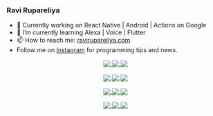 ### Ravi Rupareliya

- 🔭 Currently working on React Native | Android | Actions on Google
- 🌱 I’m currently learning Alexa | Voice | Flutter
- 📫 How to reach me: [ravirupareliya.com](https://ravirupareliya.com)
- Follow me on [Instagram](https://www.instagram.com/ravi.rupareliya/) for programming tips and news.

<a href="https://www.instagram.com/ravi.rupareliya/" target="_blank">
<!-- insta-feed:START-->
<p align="center">
<img align="center" src=https://scontent-atl3-2.cdninstagram.com/v/t51.2885-15/e35/s150x150/241172230_146598524308348_2627229086716801357_n.jpg?_nc_ht=scontent-atl3-2.cdninstagram.com&_nc_cat=104&_nc_ohc=zXkfpN6N4MkAX82W4TV&edm=ABfd0MgBAAAA&ccb=7-4&oh=934fb6ca9266b2af554fc65c7a292333&oe=61B1674D&_nc_sid=7bff83 />
<img align="center" src=https://scontent-atl3-2.cdninstagram.com/v/t51.2885-15/e35/s150x150/122425343_1572645589603046_1626634953961554534_n.jpg?_nc_ht=scontent-atl3-2.cdninstagram.com&_nc_cat=102&_nc_ohc=2McKPMdfMR8AX8GZCIb&edm=ABfd0MgBAAAA&ccb=7-4&oh=3ee0a7a6ee5ea75e0f02c3808dc87003&oe=61B06801&_nc_sid=7bff83 />
<img align="center" src=https://scontent-atl3-2.cdninstagram.com/v/t51.2885-15/e35/s150x150/119738360_171946631175661_8308691936849414239_n.jpg?_nc_ht=scontent-atl3-2.cdninstagram.com&_nc_cat=101&_nc_ohc=Dk4H4hudNM8AX_0snRN&edm=ABfd0MgBAAAA&ccb=7-4&oh=965c6161679dd043bf6ad1cc77231bd4&oe=61B15E5D&_nc_sid=7bff83 />
</p>
<p align="center">
<img align="center" src=https://scontent-atl3-2.cdninstagram.com/v/t51.2885-15/e35/s150x150/119471335_3325605627530848_5783608158621298966_n.jpg?_nc_ht=scontent-atl3-2.cdninstagram.com&_nc_cat=104&_nc_ohc=fY7Oy-475UkAX9ErMLc&edm=ABfd0MgBAAAA&ccb=7-4&oh=d1598de24ad6573bf1eecc4fa2c232a2&oe=61B1DB01&_nc_sid=7bff83 />
<img align="center" src=https://scontent-atl3-2.cdninstagram.com/v/t51.2885-15/e35/s150x150/118735524_155532192843864_2438830621806811548_n.jpg?_nc_ht=scontent-atl3-2.cdninstagram.com&_nc_cat=100&_nc_ohc=pzMIzWZvay4AX8N3T34&edm=ABfd0MgBAAAA&ccb=7-4&oh=603421b9d6dc299e486b3b84f15a6733&oe=61B1A1AE&_nc_sid=7bff83 />
<img align="center" src=https://scontent-atl3-2.cdninstagram.com/v/t51.2885-15/e35/s150x150/118358282_793232521422249_4194198869826492121_n.jpg?_nc_ht=scontent-atl3-2.cdninstagram.com&_nc_cat=109&_nc_ohc=gGZ7ZeHop6AAX_bKSTU&edm=ABfd0MgBAAAA&ccb=7-4&oh=95cc8303af690b5dc868f8ca92cca3c1&oe=61B0727C&_nc_sid=7bff83 />
</p>
<p align="center">
<img align="center" src=https://scontent-atl3-2.cdninstagram.com/v/t51.2885-15/e35/s150x150/118083536_653646245259286_4437462516989252087_n.jpg?_nc_ht=scontent-atl3-2.cdninstagram.com&_nc_cat=110&_nc_ohc=UWsyYPZOKgwAX_8RFx1&edm=ABfd0MgBAAAA&ccb=7-4&oh=108ff5b8fe4b702e069ae58e91b92011&oe=61B0E21C&_nc_sid=7bff83 />
<img align="center" src=https://scontent-atl3-2.cdninstagram.com/v/t51.2885-15/e35/s150x150/118175330_604822603490734_6882222491011634628_n.jpg?_nc_ht=scontent-atl3-2.cdninstagram.com&_nc_cat=110&_nc_ohc=38i6kMl8rswAX8ZhTYK&edm=ABfd0MgBAAAA&ccb=7-4&oh=e7aafae1cd7a837a8534b231c57ea6e1&oe=61B11177&_nc_sid=7bff83 />
<img align="center" src=https://scontent-atl3-2.cdninstagram.com/v/t51.2885-15/e35/s150x150/117801930_118850686597100_8281062695853943386_n.jpg?_nc_ht=scontent-atl3-2.cdninstagram.com&_nc_cat=108&_nc_ohc=GNz7cMkR8VMAX-s1IYv&edm=ABfd0MgBAAAA&ccb=7-4&oh=f51dadbc31eb1387e2ad970f4c8a0b69&oe=61B18340&_nc_sid=7bff83 />
</p>
<p align="center">
<img align="center" src=https://scontent-atl3-2.cdninstagram.com/v/t51.2885-15/e35/s150x150/117867292_2771207523148452_3241414180657952736_n.jpg?_nc_ht=scontent-atl3-2.cdninstagram.com&_nc_cat=100&_nc_ohc=HFNupbYCbjcAX9j6fX9&edm=ABfd0MgBAAAA&ccb=7-4&oh=6001887ef1c7e709c970bdf8dcf2d819&oe=61B11BA1&_nc_sid=7bff83 />
<img align="center" src=https://scontent-atl3-2.cdninstagram.com/v/t51.2885-15/e35/s150x150/117931678_793632161399712_7562658963115355616_n.jpg?_nc_ht=scontent-atl3-2.cdninstagram.com&_nc_cat=100&_nc_ohc=eZdOORX6YwQAX-N5Hbo&edm=ABfd0MgBAAAA&ccb=7-4&oh=95791d408a6f72cad0b74efd1c472c57&oe=61B120F7&_nc_sid=7bff83 />
<img align="center" src=https://scontent-atl3-2.cdninstagram.com/v/t51.2885-15/e35/s150x150/117747115_220949032661980_1081920512424702093_n.jpg?_nc_ht=scontent-atl3-2.cdninstagram.com&_nc_cat=104&_nc_ohc=MgnPpTRlrnIAX8vwv6i&edm=ABfd0MgBAAAA&ccb=7-4&oh=0ebbcce211930ed4441944f3e9786593&oe=61B09316&_nc_sid=7bff83 />
</p>

<!-- insta-feed:END-->
</a>

